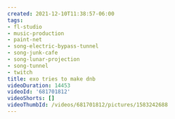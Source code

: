 ```yaml
---
created: 2021-12-10T11:38:57-06:00
tags:
- fl-studio
- music-production
- paint-net
- song-electric-bypass-tunnel
- song-junk-cafe
- song-lunar-projection
- song-tunnel
- twitch
title: exo tries to make dnb
videoDuration: 14453
videoId: '681701812'
videoShorts: []
videoThumbId: /videos/681701812/pictures/1583242688
---
```

